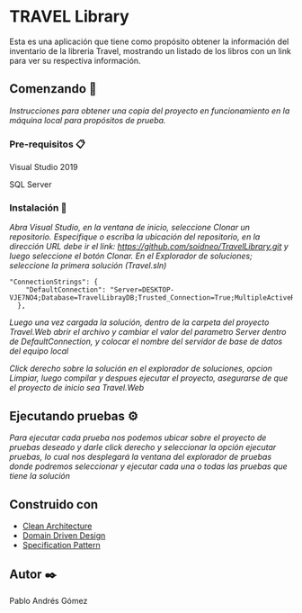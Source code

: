 # TRAVEL Library

Esta es una aplicación que tiene como propósito obtener la información del inventario de la libreria Travel, mostrando un listado de los libros con un link para ver su respectiva información.

## Comenzando 🚀

_Instrucciones para obtener una copia del proyecto en funcionamiento en la máquina local para propósitos de prueba._


### Pre-requisitos 📋

Visual Studio 2019

SQL Server 



### Instalación 🔧


_Abra Visual Studio, en la ventana de inicio, seleccione Clonar un repositorio. Especifique o escriba la ubicación del repositorio, en la dirección URL debe ir el link: https://github.com/soidneo/TravelLibrary.git y luego seleccione el botón Clonar. En el Explorador de soluciones; seleccione la primera solución (Travel.sln)_

```
"ConnectionStrings": {
    "DefaultConnection": "Server=DESKTOP-VJE7NO4;Database=TravelLibrayDB;Trusted_Connection=True;MultipleActiveResultSets=true"
  },
```
_Luego una vez cargada la solución, dentro de la carpeta del proyecto Travel.Web abrir el archivo y cambiar el valor del parametro Server dentro de DefaultConnection, y colocar el nombre del servidor de base de datos del equipo local_


_Click derecho sobre la solución en el explorador de soluciones, opcion Limpiar, luego compilar y despues ejecutar el proyecto, asegurarse de que el proyecto de inicio sea Travel.Web_

## Ejecutando pruebas ⚙️

_Para ejecutar cada prueba nos podemos ubicar sobre el proyecto de pruebas deseado y darle click derecho y seleccionar la opción ejecutar pruebas, lo cual nos desplegará la ventana del explorador de pruebas donde podremos seleccionar y ejecutar cada una o todas las pruebas que tiene la solución_

## Construido con 

* [Clean Architecture](https://blog.cleancoder.com/uncle-bob/2012/08/13/the-clean-architecture.html)
* [Domain Driven Design](https://en.wikipedia.org/wiki/Domain-driven_design)
* [Specification Pattern ](https://en.wikipedia.org/wiki/Specification_pattern)
## Autor ✒️

Pablo Andrés Gómez
